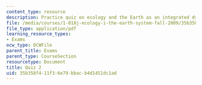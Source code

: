```yaml
---
content_type: resource
description: Practice quiz on ecology and the Earth as an integrated dynamic system.
file: /media/courses/1-018j-ecology-i-the-earth-system-fall-2009/35b358f411f36e79bbacb4d1451dc1ad_MIT1_018JF09_study_2.pdf
file_type: application/pdf
learning_resource_types:
- Exams
ocw_type: OCWFile
parent_title: Exams
parent_type: CourseSection
resourcetype: Document
title: Quiz 2
uid: 35b358f4-11f3-6e79-bbac-b4d1451dc1ad
---
```

